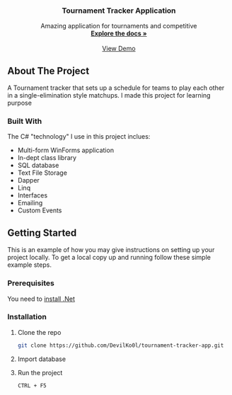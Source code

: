 <div align="center"> 

  <h3 align="center">Tournament Tracker Application</h3>

  <p align="center">
    Amazing application for tournaments and competitive
    <br />
    <a href="#"><strong>Explore the docs »</strong></a>
    <br />
    <br />
    <a href="#">View Demo</a>   
    
  </p>
</div>

<!-- ABOUT THE PROJECT -->
## About The Project
A Tournament tracker that sets up a schedule for teams to play each other in a single-elimination style matchups. I made this project for learning purpose

### Built With
The C# "technology" I use in this project inclues:
* Multi-form WinForms application
* In-dept class library
* SQL database
* Text File Storage
* Dapper
* Linq
* Interfaces
* Emailing
* Custom Events 

<!-- GETTING STARTED -->
## Getting Started
This is an example of how you may give instructions on setting up your project locally. To get a local copy up and running follow these simple example steps.

### Prerequisites
You need to [install .Net](https://docs.microsoft.com/en-us/dotnet/core/install/windows?tabs=net60)


### Installation

1. Clone the repo
   ```sh
   git clone https://github.com/DevilKo0l/tournament-tracker-app.git
   ```
2. Import database
   
3. Run the project
    ```
    CTRL + F5
    ```

